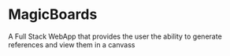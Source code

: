# MagicBoards
A Full Stack WebApp that provides the user the ability to generate references and view them in a canvass
